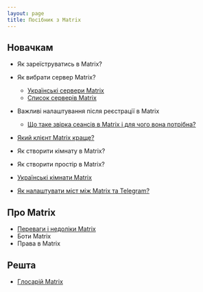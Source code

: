 ```yaml
---
layout: page
title: Посібник з Matrix
---
```


## Новачкам

- Як зареїструватись в Matrix?
- Як вибрати сервер Matrix?
   - [Українські сервери Matrix](/pages/Українські-сервери-Matrix)
   - [Список серверів Matrix](/pages/Список-серверів-Matrix)
- Важливі налаштування після реєстрації в Matrix
   - [Що таке звірка сеансів в Matrix і для чого вона потрібна?](/pages/Що-таке-звірка-сеансів-Matrix-і-для-чого-вона-потрібна/)
- [Який клієнт Matrix краще?](/pages/Який-клієнт-Matrix-краще)
- Як створити кімнату в Matrix?
- Як створити простір в Matrix?

- [Українські кімнати Matrix](/pages/Українські-кімнати-Matrix)
- [Як налаштувати міст між Matrix та Telegram?](/pages/Як-налаштувати-міст-між-Matrix-та-Telegram)

## Про Matrix

- [Переваги і недоліки Matrix](/pages/Переваги-і-недоліки-Matrix)
- Боти Matrix
- Права в Matrix

## Решта

- [Глосарій Matrix](/pages/Глосарій)
